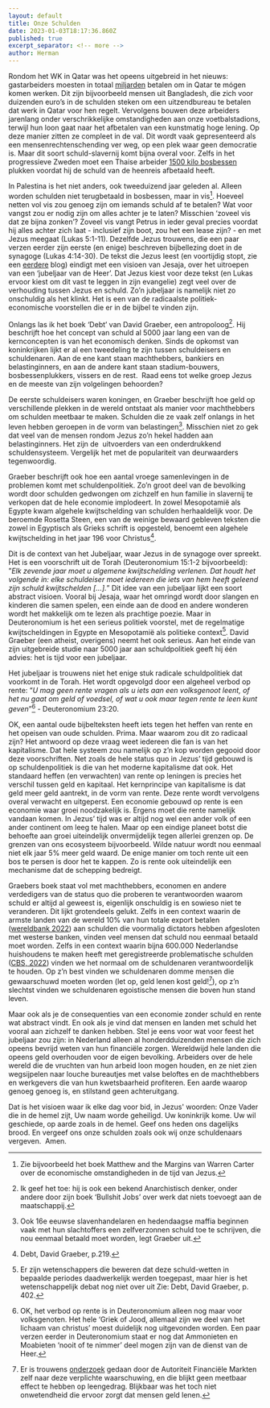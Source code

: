 ```yaml
---
layout: default
title: Onze Schulden
date: 2023-01-03T18:17:36.860Z
published: true
excerpt_separator: <!-- more -->
author: Herman
---
```

Rondom het WK in Qatar was het opeens uitgebreid in het nieuws: gastarbeiders moesten in totaal [miljarden](https://nos.nl/artikel/2423402-arbeiders-moesten-zelf-miljarden-betalen-om-in-wk-gastland-qatar-te-werken) betalen om in Qatar te mógen komen werken. Dit zijn bijvoorbeeld mensen uit Bangladesh, die zich voor duizenden euro’s in de schulden steken om een uitzendbureau te betalen dat werk in Qatar voor hen regelt. Vervolgens bouwen deze arbeiders jarenlang onder verschrikkelijke omstandigheden aan onze voetbalstadions, terwijl hun loon gaat naar het afbetalen van een kunstmatig hoge lening. Op deze manier zitten ze compleet in de val. Dit wordt vaak gepresenteerd als een mensenrechtenschending ver weg, op een plek waar geen democratie is. Maar dit soort schuld-slavernij komt bijna overal voor. Zelfs in het progressieve Zweden moet een Thaise arbeider [1500 kilo bosbessen](https://www.svt.se/nyheter/lokalt/gavleborg/ont-om-bar-i-skogarna-tufft-for-thailandska-barplockare) plukken voordat hij de schuld van de heenreis afbetaald heeft.
<!--more-->

In Palestina is het niet anders, ook tweeduizend jaar geleden al. Alleen worden schulden niet terugbetaald in bosbessen, maar in vis[^1]. Hoeveel netten vol vis zou genoeg zijn om iemands schuld af te betalen? Wat voor vangst zou er nodig zijn om alles achter je te laten? Misschien ‘zoveel vis dat ze bijna zonken’? Zoveel vis vangt Petrus in ieder geval precies voordat hij alles achter zich laat - inclusief zijn boot, zou het een lease zijn? - en met Jezus meegaat (Lukas 5:1-11). Dezelfde Jezus trouwens, die een paar verzen eerder zijn eerste (en enige) beschreven bijbellezing doet in de synagoge (Lukas 4:14-30). De tekst die Jezus leest (en voortijdig stopt, zie een [eerdere](https://www.dorothygemeenschap.nl/2019/03/25/de-bijbel-lezen-als-jezus/) blog) eindigt met een visioen van Jesaja, over het uitroepen van een ‘jubeljaar van de Heer’. Dat Jezus kiest voor deze tekst (en Lukas ervoor kiest om dit vast te leggen in zijn evangelie) zegt veel over de verhouding tussen Jezus en schuld. Zo’n jubeljaar is namelijk niet zo onschuldig als het klinkt. Het is een van de radicaalste politiek-economische voorstellen die er in de bijbel te vinden zijn.

Onlangs las ik het boek ‘Debt’ van David Graeber, een antropoloog[^2]. Hij beschrijft hoe het concept van schuld al 5000 jaar lang een van de kernconcepten is van het economisch denken. Sinds de opkomst van koninkrijken lijkt er al een tweedeling te zijn tussen schuldeisers en schuldenaren. Aan de ene kant staan machthebbers, bankiers en belastinginners, en aan de andere kant staan stadium-bouwers, bosbessenplukkers, vissers en de rest.  Raad eens tot welke groep Jezus en de meeste van zijn volgelingen behoorden?

De eerste schuldeisers waren koningen, en Graeber beschrijft hoe geld op verschillende plekken in de wereld ontstaat als manier voor machthebbers om schulden meetbaar te maken. Schulden die ze vaak zelf onlangs in het leven hebben geroepen in de vorm van belastingen[^3]. Misschien niet zo gek dat veel van de mensen rondom Jezus zo’n hekel hadden aan belastinginners. Het zijn de  uitvoerders van een onderdrukkend schuldensysteem. Vergelijk het met de populariteit van deurwaarders tegenwoordig.

Graeber beschrijft ook hoe een aantal vroege samenlevingen in de problemen komt met schuldenpolitiek. Zo’n groot deel van de bevolking wordt door schulden gedwongen om zichzelf en hun familie in slavernij te verkopen dat de hele economie implodeert. In zowel Mesopotamië als Egypte kwam algehele kwijtschelding van schulden herhaaldelijk voor. De beroemde Rosetta Steen, een van de weinige bewaard gebleven teksten die zowel in Egyptisch als Grieks schrift is opgesteld, benoemt een algehele kwijtschelding in het jaar 196 voor Christus[^4].

Dit is de context van het Jubeljaar, waar Jezus in de synagoge over spreekt. Het is een voorschrift uit de Torah (Deuteronomium 15:1-2 bijvoorbeeld): ”*Elk zevende jaar moet u algemene kwijtschelding verlenen. Dat houdt het volgende in: elke schuldeiser moet iedereen die iets van hem heeft geleend zijn schuld kwijtschelden \[...].*” Dit idee van een jubeljaar lijkt een soort abstract visioen. Vooral bij Jesaja, waar het omringd wordt door slangen en kinderen die samen spelen, een einde aan de dood en andere wonderen wordt het makkelijk om te lezen als prachtige poezie. Maar in Deuteronomium is het een serieus politiek voorstel, met de regelmatige kwijtscheldingen in Egypte en Mesopotamië als politieke context[^5]. David Graeber (een atheist, overigens) neemt het ook serieus. Aan het einde van zijn uitgebreide studie naar 5000 jaar aan schuldpolitiek geeft hij één advies: het is tijd voor een jubeljaar.

Het jubeljaar is trouwens niet het enige stuk radicale schuldpolitiek dat voorkomt in de Torah. Het wordt opgevolgd door een algeheel verbod op rente: “*U mag geen rente vragen als u iets aan een volksgenoot leent, of het nu gaat om geld of voedsel, of wat u ook maar tegen rente te leen kunt geven*”[^6] - Deuteronomium 23:20.

OK, een aantal oude bijbelteksten heeft iets tegen het heffen van rente en het opeisen van oude schulden. Prima. Maar waarom zou dit zo radicaal zijn? Het antwoord op deze vraag weet iedereen die fan is van het kapitalisme. Dat hele systeem zou namelijk op z’n kop worden gegooid door deze voorschriften. Net zoals de hele status quo in Jezus’ tijd gebouwd is op schuldenpolitiek is die van het moderne kapitalisme dat ook. Het standaard heffen (en verwachten) van rente op leningen is precies het verschil tussen geld en kapitaal. Het kernprincipe van kapitalisme is dat geld meer geld aantrekt, in de vorm van rente. Deze rente wordt vervolgens overal verwacht en uitgeperst. Een economie gebouwd op rente is een economie waar groei noodzakelijk is. Ergens moet die rente namelijk vandaan komen. In Jezus’ tijd was er altijd nog wel een ander volk of een ander continent om leeg te halen. Maar op een eindige planeet botst die behoefte aan groei uiteindelijk onvermijdelijk tegen allerlei grenzen op. De grenzen van ons ecosysteem bijvoorbeeld. Wilde natuur wordt nou eenmaal niet elk jaar 5% meer geld waard. De enige manier om toch rente uit een bos te persen is door het te kappen. Zo is rente ook uiteindelijk een mechanisme dat de schepping bedreigt.

Graebers boek staat vol met machthebbers, economen en andere verdedigers van de status quo die proberen te verantwoorden waarom schuld er altijd al geweest is, eigenlijk onschuldig is en sowieso niet te veranderen. Dit lijkt grotendeels gelukt. Zelfs in een context waarin de armste landen van de wereld 10% van hun totale export betalen ([wereldbank 2022](https://www.worldbank.org/en/news/press-release/2022/12/06/debt-service-payments-put-biggest-squeeze-on-poor-countries-since-2000)) aan schulden die voormalig dictators hebben afgesloten met westerse banken, vinden veel mensen dat schuld nou eenmaal betaald moet worden. Zelfs in een context waarin bijna 600.000 Nederlandse huishoudens te maken heeft met geregistreerde problematische schulden ([CBS, 2022](https://dashboards.cbs.nl/v3/SchuldenproblematiekInBeeld/)) vinden we het normaal om de schuldenaren verantwoordelijk te houden. Op z’n best vinden we schuldenaren domme mensen die gewaarschuwd moeten worden (let op, geld lenen kost geld![^7]), op z’n slechtst vinden we schuldenaren egoistische mensen die boven hun stand leven.

Maar ook als je de consequenties van een economie zonder schuld en rente wat abstract vindt. En ook als je vind dat mensen en landen met schuld het vooral aan zichzelf te danken hebben. Stel je eens voor wat voor feest het jubeljaar zou zijn: in Nederland alleen al honderdduizenden mensen die zich opeens bevrijd weten van hun financiële zorgen. Wereldwijd hele landen die opeens geld overhouden voor de eigen bevolking. Arbeiders over de hele wereld die de vruchten van hun arbeid loon mogen houden, en ze niet zien wegsijpelen naar louche bureautjes met valse beloftes en de machthebbers en werkgevers die van hun kwetsbaarheid profiteren. Een aarde waarop genoeg genoeg is, en stilstand geen achteruitgang.

Dat is het visioen waar ik elke dag voor bid, in Jezus' woorden:
Onze Vader die in de hemel zijt,
Uw naam worde geheiligd.
Uw koninkrijk kome.
Uw wil geschiede, op aarde zoals in de hemel.
Geef ons heden ons dagelijks brood.
En vergeef ons onze schulden
zoals ook wij onze schuldenaars vergeven. 
Amen.

[^1]: Zie bijvoorbeeld het boek Matthew and the Margins van Warren Carter over de economische omstandigheden in de tijd van Jezus.
[^2]: Ik geef het toe: hij is ook een bekend Anarchistisch denker, onder andere door zijn boek ‘Bullshit Jobs’ over werk dat niets toevoegt aan de maatschappij.
[^3]: Ook 16e eeuwse slavenhandelaren en hedendaagse maffia beginnen vaak met hun slachtoffers een zelfverzonnen schuld toe te schrijven, die nou eenmaal betaald moet worden, legt Graeber uit.
[^4]: Debt, David Graeber, p.219.
[^5]: Er zijn wetenschappers die beweren dat deze schuld-wetten in bepaalde periodes daadwerkelijk werden toegepast, maar hier is het wetenschappelijk debat nog niet over uit Zie: Debt, David Graeber, p. 402.
[^6]: OK, het verbod op rente is in Deuteronomium alleen nog maar voor volksgenoten. Het hele ‘Griek of Jood, allemaal zijn we deel van het lichaam van christus’ moest duidelijk nog uitgevonden worden. Een paar verzen eerder in Deuteronomium staat er nog dat Ammonieten en Moabieten ‘nooit of te nimmer’ deel mogen zijn van de dienst van de Heer.
[^7]: Er is trouwens [onderzoek](https://www.afm.nl/~/profmedia/files/rapporten/2016/onderzoeksrapport-effectiviteit-kredietwaarschuwing.pdf?la=nl-NL) gedaan door de Autoriteit Financiële Markten zelf naar deze verplichte waarschuwing, en die blijkt geen meetbaar effect te hebben op leengedrag. Blijkbaar was het toch niet onwetendheid die ervoor zorgt dat mensen geld lenen.
